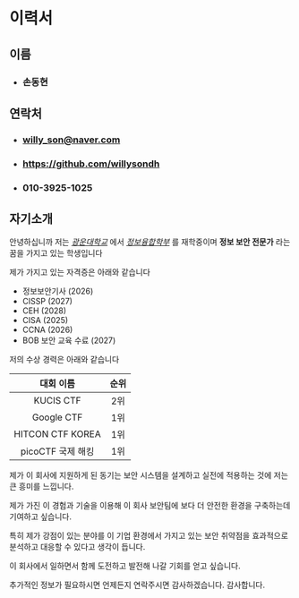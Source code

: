 # 이력서

## 이름
- ### 손동현

## 연락처
- ### willy_son@naver.com
- ### https://github.com/willysondh
- ### 010-3925-1025

## 자기소개

안녕하십니까 저는 [*광운대학교*](https://www.kw.ac.kr/ko) 에서 [*정보융합학부*](https://ic.kw.ac.kr) 를 재학중이며
**정보 보안 전문가** 라는 꿈을 가지고 있는 학생입니다

제가 가지고 있는 자격증은 아래와 같습니다

- 정보보안기사 (2026)
- CISSP (2027)
- CEH (2028)
- CISA (2025)
- CCNA (2026)
- BOB 보안 교육 수료 (2027)

저의 수상 경력은 아래와 같습니다

| 대회 이름   | 순위 |
| :---: | :---: |
| KUCIS CTF      | 2위  |
| Google CTF     | 1위  |
| HITCON CTF KOREA | 1위  |
| picoCTF 국제 해킹 | 1위  |

제가 이 회사에 지원하게 된 동기는 보안 시스템을 설계하고 실전에 적용하는 것에 저는 큰 흥미를 느낍니다. 

제가 가진 이 경험과 기술을 이용해 이 회사 보안팀에 보다 더 안전한 환경을 구축하는데 기여하고 싶습니다.

특히 제가 강점이 있는 분야를 이 기업 환경에서 가지고 있는 보안 취약점을 효과적으로 분석하고 대응할 수 있다고 생각이 듭니다. 

이 회사에서 일하면서 함께 도전하고 발전해 나갈 기회를 얻고 싶습니다.

추가적인 정보가 필요하시면 언제든지 연락주시면 감사하겠습니다. 감사합니다.
